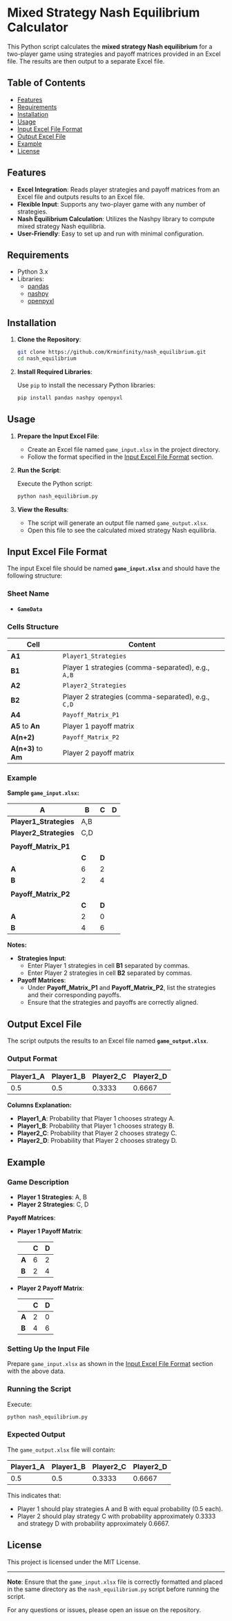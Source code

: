 # Mixed Strategy Nash Equilibrium Calculator

This Python script calculates the **mixed strategy Nash equilibrium** for a two-player game using strategies and payoff matrices provided in an Excel file. The results are then output to a separate Excel file.

## Table of Contents

- [Features](#features)
- [Requirements](#requirements)
- [Installation](#installation)
- [Usage](#usage)
- [Input Excel File Format](#input-excel-file-format)
- [Output Excel File](#output-excel-file)
- [Example](#example)
- [License](#license)

## Features

- **Excel Integration**: Reads player strategies and payoff matrices from an Excel file and outputs results to an Excel file.
- **Flexible Input**: Supports any two-player game with any number of strategies.
- **Nash Equilibrium Calculation**: Utilizes the Nashpy library to compute mixed strategy Nash equilibria.
- **User-Friendly**: Easy to set up and run with minimal configuration.

## Requirements

- Python 3.x
- Libraries:
  - [pandas](https://pandas.pydata.org/)
  - [nashpy](https://nashpy.readthedocs.io/)
  - [openpyxl](https://openpyxl.readthedocs.io/)

## Installation

1. **Clone the Repository**:

   ```bash
   git clone https://github.com/Krminfinity/nash_equilibrium.git
   cd nash_equilibrium
   ```

2. **Install Required Libraries**:

   Use `pip` to install the necessary Python libraries:

   ```bash
   pip install pandas nashpy openpyxl
   ```

## Usage

1. **Prepare the Input Excel File**:

   - Create an Excel file named `game_input.xlsx` in the project directory.
   - Follow the format specified in the [Input Excel File Format](#input-excel-file-format) section.

2. **Run the Script**:

   Execute the Python script:

   ```bash
   python nash_equilibrium.py
   ```

3. **View the Results**:

   - The script will generate an output file named `game_output.xlsx`.
   - Open this file to see the calculated mixed strategy Nash equilibria.

## Input Excel File Format

The input Excel file should be named **`game_input.xlsx`** and should have the following structure:

### Sheet Name

- **`GameData`**

### Cells Structure

|       Cell        |                            Content                             |
|-------------------|----------------------------------------------------------------|
| **A1**            | `Player1_Strategies`                                           |
| **B1**            | Player 1 strategies (comma-separated), e.g., `A,B`             |
| **A2**            | `Player2_Strategies`                                           |
| **B2**            | Player 2 strategies (comma-separated), e.g., `C,D`             |
| **A4**            | `Payoff_Matrix_P1`                                             |
| **A5** to **An**  | Player 1 payoff matrix                                         |
| **A(n+2)**        | `Payoff_Matrix_P2`                                             |
| **A(n+3)** to **Am** | Player 2 payoff matrix                                      |

### Example

**Sample `game_input.xlsx`:**

|         A                |     B      |     C      |     D      |
|--------------------------|------------|------------|------------|
| **Player1_Strategies**   | A,B        |            |            |
| **Player2_Strategies**   | C,D        |            |            |
|                          |            |            |            |
| **Payoff_Matrix_P1**     |            |            |            |
|                          | **C**      | **D**      |            |
| **A**                    | 6          | 2          |            |
| **B**                    | 2          | 4          |            |
|                          |            |            |            |
| **Payoff_Matrix_P2**     |            |            |            |
|                          | **C**      | **D**      |            |
| **A**                    | 2          | 0          |            |
| **B**                    | 4          | 6          |            |

**Notes:**

- **Strategies Input**:
  - Enter Player 1 strategies in cell **B1** separated by commas.
  - Enter Player 2 strategies in cell **B2** separated by commas.
- **Payoff Matrices**:
  - Under **Payoff_Matrix_P1** and **Payoff_Matrix_P2**, list the strategies and their corresponding payoffs.
  - Ensure that the strategies and payoffs are correctly aligned.

## Output Excel File

The script outputs the results to an Excel file named **`game_output.xlsx`**.

### Output Format

| Player1_A | Player1_B | Player2_C | Player2_D |
|-----------|-----------|-----------|-----------|
|    0.5    |    0.5    |   0.3333  |   0.6667  |

**Columns Explanation:**

- **Player1_A**: Probability that Player 1 chooses strategy A.
- **Player1_B**: Probability that Player 1 chooses strategy B.
- **Player2_C**: Probability that Player 2 chooses strategy C.
- **Player2_D**: Probability that Player 2 chooses strategy D.

## Example

### Game Description

- **Player 1 Strategies**: A, B
- **Player 2 Strategies**: C, D

**Payoff Matrices**:

- **Player 1 Payoff Matrix**:

  |       | **C** | **D** |
  |-------|-------|-------|
  | **A** |   6   |   2   |
  | **B** |   2   |   4   |

- **Player 2 Payoff Matrix**:

  |       | **C** | **D** |
  |-------|-------|-------|
  | **A** |   2   |   0   |
  | **B** |   4   |   6   |

### Setting Up the Input File

Prepare `game_input.xlsx` as shown in the [Input Excel File Format](#input-excel-file-format) section with the above data.

### Running the Script

Execute:

```bash
python nash_equilibrium.py
```

### Expected Output

The `game_output.xlsx` file will contain:

| Player1_A | Player1_B | Player2_C | Player2_D |
|-----------|-----------|-----------|-----------|
|    0.5    |    0.5    |   0.3333  |   0.6667  |

This indicates that:

- Player 1 should play strategies A and B with equal probability (0.5 each).
- Player 2 should play strategy C with probability approximately 0.3333 and strategy D with probability approximately 0.6667.

## License

This project is licensed under the MIT License. 

---

**Note**: Ensure that the `game_input.xlsx` file is correctly formatted and placed in the same directory as the `nash_equilibrium.py` script before running the script.

For any questions or issues, please open an issue on the repository.
